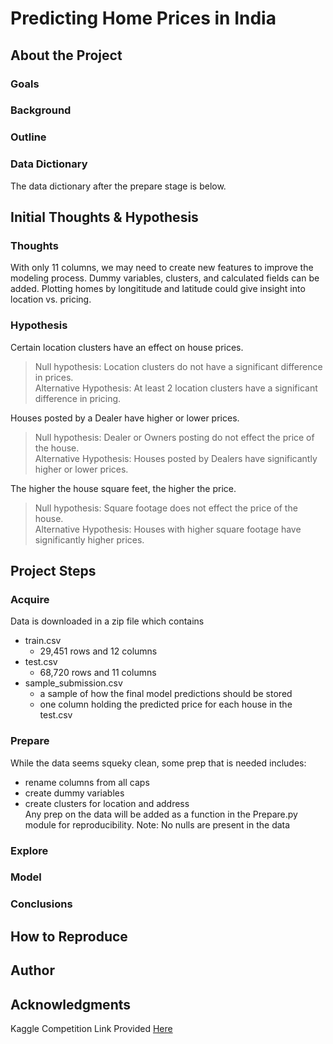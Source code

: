 # Predicting Home Prices in India
## About the Project
### Goals
### Background
### Outline
### Data Dictionary
The data dictionary after the prepare stage is below.
## Initial Thoughts & Hypothesis
### Thoughts
With only 11 columns, we may need to create new features to improve the modeling process. Dummy variables, clusters, and calculated fields can be added. Plotting homes by longititude and latitude could give insight into location vs. pricing.
### Hypothesis
Certain location clusters have an effect on house prices.
> Null hypothesis: Location clusters do not have a significant difference in prices.  
> Alternative Hypothesis: At least 2 location clusters have a significant difference in pricing.  

Houses posted by a Dealer have higher or lower prices.
> Null hypothesis: Dealer or Owners posting do not effect the price of the house.  
> Alternative Hypothesis: Houses posted by Dealers have significantly higher or lower prices.  

The higher the house square feet, the higher the price.
> Null hypothesis: Square footage does not effect the price of the house.  
> Alternative Hypothesis: Houses with higher square footage have significantly higher prices.

## Project Steps
### Acquire
Data is downloaded in a zip file which contains
- train.csv
    - 29,451 rows and 12 columns
- test.csv
    - 68,720 rows and 11 columns
- sample_submission.csv
    - a sample of how the final model predictions should be stored
    - one column holding the predicted price for each house in the test.csv
### Prepare
While the data seems squeky clean, some prep that is needed includes:
- rename columns from all caps
- create dummy variables
- create clusters for location and address  
Any prep on the data will be added as a function in the Prepare.py module for reproducibility.
Note: No nulls are present in the data
### Explore

### Model
### Conclusions
## How to Reproduce
## Author
## Acknowledgments
Kaggle Competition Link Provided [Here](https://www.kaggle.com/anmolkumar/house-price-prediction-challenge?select=train.csv)